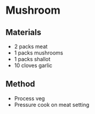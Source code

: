 # Mushroom
## Materials
* 2 packs meat
* 1 packs mushrooms
* 1 packs shallot
* 10 cloves garlic

## Method
* Process veg
* Pressure cook on meat setting
